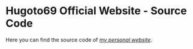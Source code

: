 # **Hugoto69 Official Website - Source Code**

Here you can find the source code of _[my personal website](https://hugoto69.page)_.